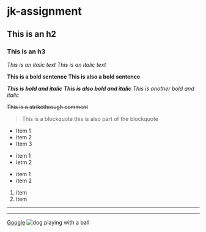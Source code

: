 # jk-assignment
## This is an h2
### This is an h3

*This is an italic text*
_This is an italic text_

**This is a bold sentence**
__This is also a bold sentence__

***This is bold and italic***
**_This is also bold and italic_**
*_This is another bold and italic_*

~~This is a strikethrough comment~~

> This is a blockquote 
> this is also part of the blockquote

* Item 1
* item 2
* Item 3

+ item 1
+ ietm 2

- item 1
- item 2

1. item 
1. item 

***

---

[Google](http://google.com)
![dog playing with a ball](images/dog.webp)


